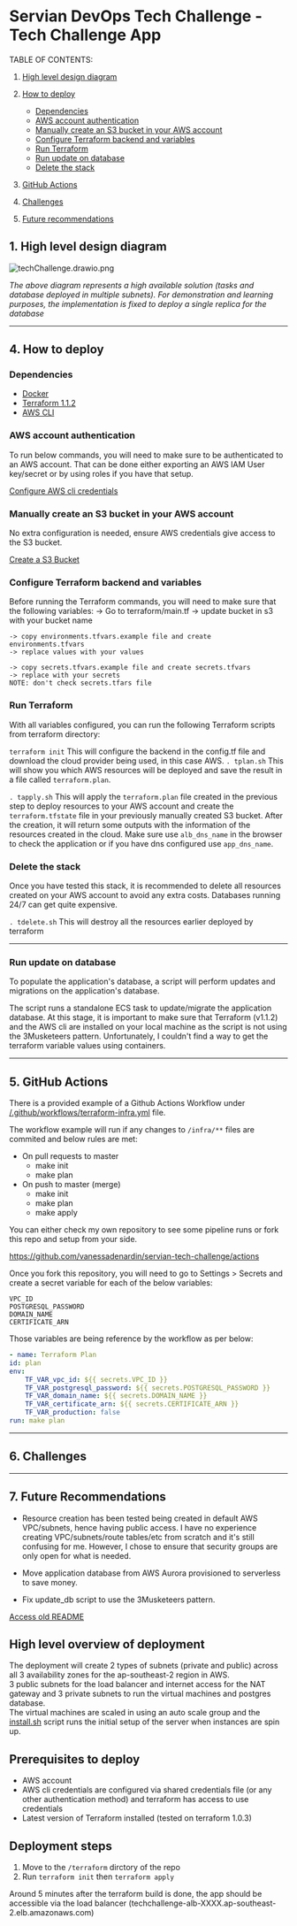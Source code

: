 # Servian DevOps Tech Challenge - Tech Challenge App

TABLE OF CONTENTS:

1. [High level design diagram](#1-high-level-design-diagram)

2. [How to deploy](#4-how-to-deploy)

    - [Dependencies](#dependencies)
    - [AWS account authentication](#aws-account-authentication)
    - [Manually create an S3 bucket in your AWS account](#manually-create-an-s3-bucket-in-your-aws-account)
    - [Configure Terraform backend and variables](#configure-terraform-backend-and-variables)
    - [Run Terraform](#run-terraform)
    - [Run update on database](#run-update-on-database)
    - [Delete the stack](#delete-the-stack)

3. [GitHub Actions](#5-github-actions)

4. [Challenges](#6-challenges)

5. [Future recommendations](#7-future-recommendations)


## 1. High level design diagram

![techChallenge.drawio.png](techChallenge.drawio.png)

*The above diagram represents a high available solution (tasks and database deployed in multiple subnets). For demonstration and learning purposes, the implementation is fixed to deploy a single replica for the database*

---

## 4. How to deploy

### Dependencies

- [Docker](https://www.docker.com/)
- [Terraform 1.1.2](https://www.terraform.io/)
- [AWS CLI](https://aws.amazon.com/cli/)

### AWS account authentication

To run below commands, you will need to make sure to be authenticated to an AWS account.
That can be done either exporting an AWS IAM User key/secret or by using roles if you have that setup.

[Configure AWS cli credentials](https://docs.aws.amazon.com/cli/latest/userguide/cli-configure-files.html#cli-configure-files-where)

### Manually create an S3 bucket in your AWS account
No extra configuration is needed, ensure AWS credentials give access to the S3 bucket.

[Create a S3 Bucket](https://docs.aws.amazon.com/AmazonS3/latest/userguide/creating-bucket.html)

### Configure Terraform backend and variables

Before running the Terraform commands, you will need to make sure that the following variables:
	-> Go to terraform/main.tf
	-> update bucket in s3 with your bucket name 

	-> copy environments.tfvars.example file and create environments.tfvars
	-> replace values with your values

	-> copy secrets.tfvars.example file and create secrets.tfvars
	-> replace with your secrets
	NOTE: don't check secrets.tfars file

### Run Terraform

With all variables configured, you can run the following Terraform scripts from terraform directory:

`terraform init`
	This will configure the backend in the config.tf file and download the cloud provider being used, in this case AWS.
`. tplan.sh`
	This will show you which AWS resources will be deployed and save the result in a file called `terraform.plan`.

`. tapply.sh`
	    This will apply the `terraform.plan` file created in the previous step to deploy resources to your AWS account and create the `terraform.tfstate` file in your previously manually created S3 bucket.
	    After the creation, it will return some outputs with the information of the resources created in the cloud. Make sure use `alb_dns_name` in the browser to check the application or if you have dns configured use `app_dns_name`.

### Delete the stack

Once you have tested this stack, it is recommended to delete all resources created on your AWS account to avoid any extra costs. Databases running 24/7 can get quite expensive.

`. tdelete.sh`
	This will destroy all the resources earlier deployed by terraform

---

### Run update on database

To populate the application's database, a script will perform updates and migrations on the application's database.

The script runs a standalone ECS task to update/migrate the application database. At this stage, it is important to make sure that Terraform (v1.1.2) and the AWS cli are installed on your local machine as the script is not using the 3Musketeers pattern. Unfortunately, I couldn't find a way to get the terraform variable values using containers.


---

## 5. GitHub Actions

There is a provided example of a Github Actions Workflow under [/.github/workflows/terraform-infra.yml](/.github/workflows/terraform-infra.yml) file.

The workflow example will run if any changes to `/infra/**` files are commited and below rules are met:

- On pull requests to master
    - make init
    - make plan
- On push to master (merge)
    - make init
    - make plan
    - make apply

You can either check my own repository to see some pipeline runs or fork this repo and setup from your side.

https://github.com/vanessadenardin/servian-tech-challenge/actions

Once you fork this repository, you will need to go to Settings > Secrets and create a secret variable for each of the below variables:

```
VPC_ID
POSTGRESQL_PASSWORD
DOMAIN_NAME
CERTIFICATE_ARN
```

Those variables are being reference by the workflow as per below:

```yaml
- name: Terraform Plan
id: plan
env:
    TF_VAR_vpc_id: ${{ secrets.VPC_ID }}
    TF_VAR_postgresql_password: ${{ secrets.POSTGRESQL_PASSWORD }}
    TF_VAR_domain_name: ${{ secrets.DOMAIN_NAME }}
    TF_VAR_certificate_arn: ${{ secrets.CERTIFICATE_ARN }}
    TF_VAR_production: false
run: make plan
```

---

## 6. Challenges
---

## 7. Future Recommendations

- Resource creation has been tested being created in default AWS VPC/subnets, hence having public access. I have no experience creating VPC/subnets/route tables/etc from scratch and it's still confusing for me. However, I chose to ensure that security groups are only open for what is needed.

- Move application database from AWS Aurora provisioned to serverless to save money.

- Fix update_db script to use the 3Musketeers pattern.

[Access old README](/readme_old.md)


## High level overview of deployment

The deployment will create 2 types of subnets (private and public) across all 3 availability zones for the ap-southeast-2 region in AWS.\
3 public subnets for the load balancer and internet access for the NAT gateway and 3 private subnets to run the virtual machines and postgres database.\
The virtual machines are scaled in using an auto scale group and the [install.sh](terraform/install.sh) script runs the initial setup of the server when instances are spin up.

## Prerequisites to deploy

- AWS account
- AWS cli credentials are configured via shared credentials file (or any other authentication method) and terraform has access to use credentials
- Latest version of Terraform installed (tested on terraform 1.0.3)

## Deployment steps

1. Move to the `/terraform` dirctory of the repo
2. Run `terraform init` then `terraform apply`

Around 5 minutes after the terraform build is done, the app should be accessible via the load balancer (techchallenge-alb-XXXX.ap-southeast-2.elb.amazonaws.com)
